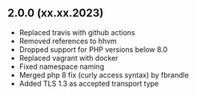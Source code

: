 ## 2.0.0 (xx.xx.2023)

- Replaced travis with github actions
- Removed references to hhvm
- Dropped support for PHP versions below 8.0
- Replaced vagrant with docker
- Fixed namespace naming
- Merged php 8 fix (curly access syntax) by fbrandle
- Added TLS 1.3 as accepted transport type
